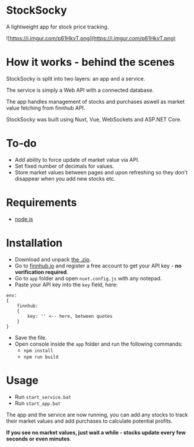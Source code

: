 # StockSocky
A lightweight app for stock price tracking.

![https://i.imgur.com/p61HkvT.png](https://i.imgur.com/p61HkvT.png)

# How it works - behind the scenes
StockSocky is split into two layers: an app and a service.

The service is simply a Web API with a connected database.

The app handles management of stocks and purchases aswell as market value fetching from finnhub API.

StockSocky was built using Nuxt, Vue, WebSockets and ASP.NET Core.

# To-do
- Add ability to force update of market value via API.
- Set fixed number of decimals for values.
- Store market values between pages and upon refreshing so they don't disappear when you add new stocks etc.

# Requirements
- [node.js](https://nodejs.org)

# Installation
- Download and unpack [the .zip](https://github.com/JTinkers/StockSocky/archive/master.zip).
- Go to [finnhub.io](https://finnhub.io/) and register a free account to get your API key - **no verification required**.
- Go to `app` folder and open `nuxt.config.js` with any notepad.
- Paste your API key into the `key` field, here:
```
env:
{
    finnhub:
    {
        key: '' <-- here, between quotes
    }
}
```
- Save the file.
- Open console inside the `app` folder and run the following commands:
    - `npm install`
    - `npm run build`

# Usage
- Run `start_service.bat`
- Run `start_app.bat`

The app and the service are now running, you can add any stocks to track their market values and add purchases to calculate potential profits.

**If you see no market values, just wait a while - stocks update every few seconds or even minutes**.
